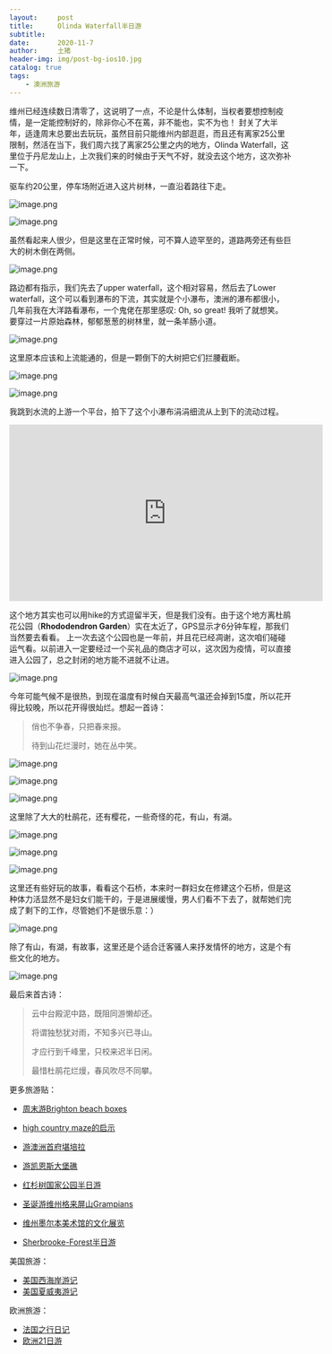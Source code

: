 ```yaml
---
layout:     post
title:      Olinda Waterfall半日游
subtitle:   
date:       2020-11-7
author:     土猪
header-img: img/post-bg-ios10.jpg
catalog: true
tags:
    - 澳洲旅游
---
```






维州已经连续数日清零了，这说明了一点，不论是什么体制，当权者要想控制疫情，是一定能控制好的，除非你心不在蔫，非不能也，实不为也！ 封关了大半年，适逢周末总要出去玩玩，虽然目前只能维州内部逛逛，而且还有离家25公里限制，然活在当下，我们周六找了离家25公里之内的地方，Olinda Waterfall，这里位于丹尼龙山上，上次我们来的时候由于天气不好，就没去这个地方，这次弥补一下。



驱车约20公里，停车场附近进入这片树林，一直沿着路往下走。

![image.png](https://images.hive.blog/DQmW4rnoh8cEqxLPALHDMh9zp42QENf9ZV4Nh12mgnZ81D4/image.png)

![image.png](https://images.hive.blog/DQmdnJpzqhsr9LHBQdgz8bWzCYoEMhiaVyKWphMRtQenAjC/image.png)



虽然看起来人很少，但是这里在正常时候，可不算人迹罕至的，道路两旁还有些巨大的树木倒在两侧。

![image.png](https://images.hive.blog/DQmd6mPMF8VphAgdG6EDLqV3WGf6WkZQMyD4Fszr28xNtFb/image.png)

路边都有指示，我们先去了upper waterfall，这个相对容易，然后去了Lower waterfall，这个可以看到瀑布的下流，其实就是个小瀑布，澳洲的瀑布都很小，几年前我在大洋路看瀑布，一个鬼佬在那里感叹: Oh, so great! 我听了就想笑。 要穿过一片原始森林，郁郁葱葱的树林里，就一条羊肠小道。

![image.png](https://images.hive.blog/DQmNQFkYAAs418YFaoW7a2hnuR4NugDwNyQjhy3bgoPexKm/image.png)

这里原本应该和上流能通的，但是一颗倒下的大树把它们拦腰截断。

![image.png](https://images.hive.blog/DQmd2jkfWaRz8iJZwAwXvFjQ8FZDhMEYgQYmQP7odySxeRJ/image.png)

![image.png](https://images.hive.blog/DQmYeWv62Q17evFtdvfpvmKNL8ozKCHn6tqCTbLPTAfSmfa/image.png)



我跳到水流的上游一个平台，拍下了这个小瀑布涓涓细流从上到下的流动过程。

<iframe width="560" height="315" src="https://www.youtube.com/embed/E03bMW7ViUE" frameborder="0" allow="accelerometer; autoplay; clipboard-write; encrypted-media; gyroscope; picture-in-picture" allowfullscreen></iframe>



这个地方其实也可以用hike的方式逗留半天，但是我们没有。由于这个地方离杜鹃花公园（**Rhododendron Garden**）实在太近了，GPS显示才6分钟车程，那我们当然要去看看。 上一次去这个公园也是一年前，并且花已经凋谢，这次咱们碰碰运气看。以前进入一定要经过一个买礼品的商店才可以，这次因为疫情，可以直接进入公园了，总之封闭的地方能不进就不让进。

![image.png](https://images.hive.blog/DQmWDxjtRZJcn67xufuZhpuNSQjj8fWqS9asdppbFsuwgdA/image.png)



今年可能气候不是很热，到现在温度有时候白天最高气温还会掉到15度，所以花开得比较晚，所以花开得很灿烂。想起一首诗：

> 俏也不争春，只把春来报。　
>
> 待到山花烂漫时，她在丛中笑。



![image.png](https://images.hive.blog/DQmP43EXicrLLiU5nPGF6T9FGgZycfZKK9YQT5XFAG8VeK6/image.png)


![image.png](https://images.hive.blog/DQmVsiirGjNFzPSnZRpssHja4saojyLnDnsoRuCENGPjuMZ/image.png)



![image.png](https://images.hive.blog/DQmWtV2LL219HgNwoWocbsnAxYssAgmxBiTYXtN7JhbxsyZ/image.png)



这里除了大大的杜鹃花，还有樱花，一些奇怪的花，有山，有湖。

![image.png](https://images.hive.blog/DQmPGA4jR8hx5gFbwTSduqArM5NyZgqh6VkxmZL51xTAh1z/image.png)

![image.png](https://images.hive.blog/DQmTEfWGEUerEenGiWBhH4au5GCyvoH7npauTFtxSWa7r14/image.png)



![image.png](https://images.hive.blog/DQmZyng1bqy3M4tirLXygNU8xqkvzqhQ4dhNDmRjTGd9y2U/image.png)



这里还有些好玩的故事，看看这个石桥，本来时一群妇女在修建这个石桥，但是这种体力活显然不是妇女们能干的，于是进展缓慢，男人们看不下去了，就帮她们完成了剩下的工作，尽管她们不是很乐意：）

![image.png](https://images.hive.blog/DQmXNkhZSjaLKff9xqs1FX6pKrRh5mpc8JhtgpvgWeLhr4t/image.png)



除了有山，有湖，有故事，这里还是个适合迁客骚人来抒发情怀的地方，这是个有些文化的地方。



![image.png](https://images.hive.blog/DQmb4cynp1kJruspSz6vEoEv2i6xScADqHc4ZYU5FxnhpZk/image.png)



最后来首古诗：

> 云中台殿泥中路，既阻同游懒却还。
>
> 将谓独愁犹对雨，不知多兴已寻山。
>
> 才应行到千峰里，只校来迟半日闲。
>
> 最惜杜鹃花烂熳，春风吹尽不同攀。









更多旅游贴：

- [周末游Brighton beach boxes](http://livinginau.life/2018/10/11/%E5%91%A8%E6%9C%AB%E6%B8%B8Brighton-beach-boxes/)
- 
  [high country maze的启示](http://livinginau.life/2018/02/16/high-country-maze%E7%9A%84%E5%90%AF%E7%A4%BA/)

- 
  [游澳洲首府堪培拉](http://livinginau.life/2018/01/16/%E6%B8%B8%E6%BE%B3%E6%B4%B2%E9%A6%96%E5%BA%9C%E5%A0%AA%E5%9F%B9%E6%8B%89/)

- [游凯恩斯大堡礁](http://livinginau.life/2018/01/10/%E6%B8%B8%E5%87%AF%E6%81%A9%E6%96%AF%E5%A4%A7%E5%A0%A1%E7%A4%81/)

- [红杉树国家公园半日游](http://livinginau.life/2020/02/23/%E7%BA%A2%E6%9D%89%E6%A0%91%E5%9B%BD%E5%AE%B6%E5%85%AC%E5%9B%AD%E5%8D%8A%E6%97%A5%E6%B8%B8/)

- [圣诞游维州格来屏山Grampians](http://livinginau.life/2018/12/24/%E5%9C%A3%E8%AF%9E%E6%97%85%E6%B8%B8-%E6%BE%B3%E5%A4%A7%E5%88%A9%E4%BA%9A%E7%BB%B4%E5%B7%9EGrampians/)

- [维州墨尔本美术馆的文化展览](http://livinginau.life/2020/03/20/Follow-me-to-the-exhibition-in-National-Gallery-of-Victoria/)

- [Sherbrooke-Forest半日游](http://livinginau.life/2020/03/17/Sherbrooke-Forest%E5%8D%8A%E6%97%A5%E6%B8%B8/)


美国旅游：

- [美国西海岸游记](http://livinginau.life/2017/10/11/%E7%BE%8E%E5%9B%BD%E8%A5%BF%E6%B5%B7%E5%B2%B8%E6%B8%B8%E8%AE%B0/)
- [美国夏威夷游记](http://livinginau.life/2020/01/31/%E7%BE%8E%E5%9B%BD%E5%A4%8F%E5%A8%81%E5%A4%B7%E6%B8%B8%E8%AE%B0/)


欧洲旅游：

- [法国之行日记](http://livinginau.life/2005/04/23/%E6%B3%95%E5%9B%BD%E4%B9%8B%E6%B8%B8/)
- [欧洲21日游](http://livinginau.life/2019/02/22/%E6%AC%A7%E6%B4%B221%E6%97%A5%E6%B8%B8%E5%87%86%E5%A4%87%E7%AF%87/)